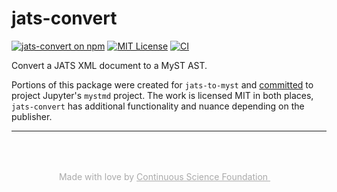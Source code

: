# jats-convert

[![jats-convert on npm](https://img.shields.io/npm/v/jats-convert.svg)](https://www.npmjs.com/package/jats-convert)
[![MIT License](https://img.shields.io/badge/license-MIT-blue.svg)](https://github.com/continuous-foundation/jats/blob/main/LICENSE)
[![CI](https://github.com/continuous-foundation/jats/workflows/CI/badge.svg)](https://github.com/continuous-foundation/jats-cli/actions)

Convert a JATS XML document to a MyST AST.

Portions of this package were created for `jats-to-myst` and [committed](https://github.com/jupyter-book/mystmd/commits/mystmd%401.3.12/packages/jats-to-myst/src) to project Jupyter's `mystmd` project. The work is licensed MIT in both places, `jats-convert` has additional functionality and nuance depending on the publisher.

---

<p style="text-align: center; color: #aaa; padding-top: 50px">
  Made with love by
  <a href="https://continuous.foundation" target="_blank" style="color: #aaa">
    Continuous Science Foundation <img src="https://continuous.foundation/images/logo-small.svg" style="height: 1em" />
  </a>
</p>
